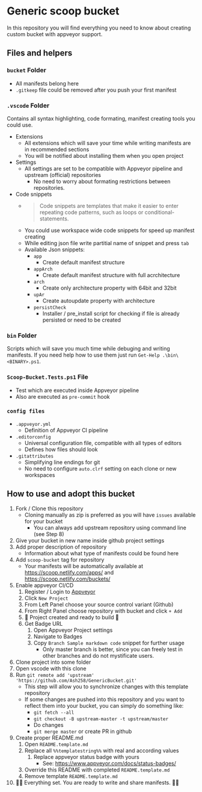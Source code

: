 # Generic scoop bucket

In this repository you will find everything you need to know about creating custom bucket with appveyor support.

## Files and helpers

### `bucket` Folder

- All manifests belong here
- `.gitkeep` file could be removed after you push your first manifest

### `.vscode` Folder

Contains all syntax highlighting, code formating, manifest creating tools you could use.

- Extensions
    - All extensions which will save your time while writing manifests are in recommended sections
    - You will be notified about installing them when you open project
- Settings
    - All settings are set to be compatible with Appveyor pipeline and upstream (official) repositories
        - No need to worry about formating restrictions between repositories.
- Code snippets
    - > Code snippets are templates that make it easier to enter repeating code patterns, such as loops or conditional-statements.
    - You could use workspace wide code snippets for speed up manifest creating
    - While editing json file write partitial name of snippet and press `tab`
    - Available Json snippets:
        - `app`
            - Create default manifest structure
        - `appArch`
            - Create default manifest structure with full acrchitecture
        - `arch`
            - Create only architecture property with 64bit and 32bit
        - `upAr`
            - Create autoupdate property with architecture
        - `persistCheck`
            - Installer / pre_install script for checking if file is already persisted or need to be created

### `bin` Folder

Scripts which will save you much time while debuging and writing manifests.
If you need help how to use them just run `Get-Help .\bin\<BINARY>.ps1`.

### `Scoop-Bucket.Tests.ps1` File

- Test which are executed inside Appveyor pipeline
- Also are executed as `pre-commit` hook

### `config files`

- `.appveyor.yml`
    - Definition of Appveyor CI pipeline
- `.editorconfig`
    - Universal configuration file, compatible with all types of editors
    - Defines how files should look
- `.gitattributes`
    - Simplifying line endings for git
    - No need to configure `auto.clrf` setting on each clone or new workspaces

## How to use and adopt this bucket

1. Fork / Clone this repository
    - Cloning manually as zip is preferred as you will have `issues` available for your bucket
        - You can always add upstream repository using command line (see Step 8)
1. Give your bucket in new name inside github project settings
1. Add proper description of repository
    - Information about what type of manifests could be found here
1. Add `scoop-bucket` tag for repository
    - Your manifests will be automatically available at <https://scoop.netlify.com/apps/> and <https://scoop.netlify.com/buckets/>
1. Enable appveyor CI/CD
    1. Register / Login to [Appveyor](https://ci.appveyor.com/login)
    1. Click `New Project`
    1. From Left Panel choose your source control variant (Github)
    1. From Right Panel choose repository with bucket and click `+ Add`
    1. 🎉 Project created and ready to build 🎉
    1. Get Badge URL
        1. Open Appveyor Project settings
        1. Navigate to Badges
        1. Copy `Branch Sample markdown code` snippet for further usage
            - Only master branch is better, since you can freely test in other branches and do not mystificate users.
1. Clone project into some folder
1. Open vscode with this clone
1. Run `git remote add 'upstream' 'https://github.com/Ash258/GenericBucket.git'`
    - This step will allow you to synchronize changes with this template repository
    - If some changes are pushed into this repository and you want to reflect them into your bucket, you can simply do something like:
        - `git fetch --all`
        - `git checkout -B upstream-master -t upstream/master`
        - Do changes
        - `git merge master` or create PR in github
1. Create proper README.md
    1. Open `README.template.md`
    1. Replace all `%%templatestring%%` with real and according values
        1. Replace appveyor status badge with yours
            - See: <https://www.appveyor.com/docs/status-badges/>
    1. Override this README with completed `README.template.md`
    1. Remove template `README.template.md`
1. 🎉🎉 Everything set. You are ready to write and share manifests. 🎉🎉
